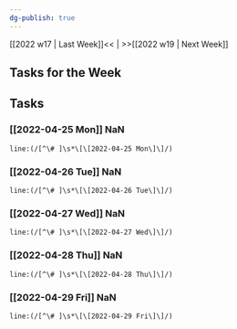 ```yaml
---
dg-publish: true
---
```

[[2022 w17 | Last Week]]<< | >>[[2022 w19 | Next Week]]
## Tasks for the Week

## Tasks
### [[2022-04-25 Mon]] NaN
```query
line:(/[^\# ]\s*\[\[2022-04-25 Mon\]\]/)
```
### [[2022-04-26 Tue]] NaN
```query
line:(/[^\# ]\s*\[\[2022-04-26 Tue\]\]/)
```
### [[2022-04-27 Wed]] NaN
```query
line:(/[^\# ]\s*\[\[2022-04-27 Wed\]\]/)
```
### [[2022-04-28 Thu]] NaN
```query
line:(/[^\# ]\s*\[\[2022-04-28 Thu\]\]/)
```
### [[2022-04-29 Fri]] NaN
```query
line:(/[^\# ]\s*\[\[2022-04-29 Fri\]\]/)
```